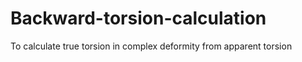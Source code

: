 # Backward-torsion-calculation
To calculate true torsion in complex deformity from apparent torsion
